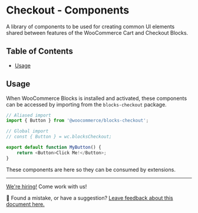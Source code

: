 # Checkout - Components <!-- omit in toc -->

A library of components to be used for creating common UI elements shared between features of the WooCommerce Cart and Checkout Blocks.

## Table of Contents <!-- omit in toc -->

-   [Usage](#usage)

## Usage

When WooCommerce Blocks is installed and activated, these components can be accessed by importing from the `blocks-checkout` package.

```typescript
// Aliased import
import { Button } from '@woocommerce/blocks-checkout';

// Global import
// const { Button } = wc.blocksCheckout;

export default function MyButton() {
	return <Button>Click Me!</Button>;
}
```

These components are here so they can be consumed by extensions.

<!-- FEEDBACK -->

---

[We're hiring!](https://woocommerce.com/careers/) Come work with us!

🐞 Found a mistake, or have a suggestion? [Leave feedback about this document here.](https://github.com/woocommerce/woocommerce-gutenberg-products-block/issues/new?assignees=&labels=type%3A+documentation&template=--doc-feedback.md&title=Feedback%20on%20./packages/checkout/components/README.md)

<!-- /FEEDBACK -->
